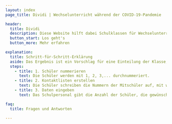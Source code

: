 ```yaml
---
layout: index
page_title: Dividi | Wechselunterricht während der COVID-19-Pandemie

header:
  title: Dividi
  description: Diese Website hilft dabei Schulklassen für Wechselunterricht in gleich große Gruppen einzuteilen, so dass möglichst wenige Freundschaften und Kontakte getrennt werden.
  button_start: Los geht's
  button_more: Mehr erfahren

explanation:
  title: Schritt-für-Schritt-Erklärung
  aside: Das Ergebnis ist ein Vorschlag für eine Einteilung der Klasse, welche die Anzahl der Kontakte zwischen den Gruppen möglichst gering hält. Die Gruppen sind dabei in etwa gleich groß.
  steps:
    - title: 1. Schüler nummerieren
      text: Die Schüler werden mit 1, 2, 3,... durchnummeriert.
    - title: 2. Kontaktlisten erstellen
      text: Die Schüler schreiben die Nummern der Mitschüler auf, mit welchen sie auch außerhalb der Schule Kontakt haben (<a href="/downloads/Kontaktliste_Vorlage_dividi_A4.pdf" download="download">Vordruck zum Download</a >).
    - title: 3. Daten eingeben
      text: Das Schulpersonal gibt die Anzahl der Schüler, die gewünschte Anzahl der Gruppen sowie die Kontaktlisten in die Felder auf dieser Website ein.

faq:
  title: Fragen und Antworten

---
```

